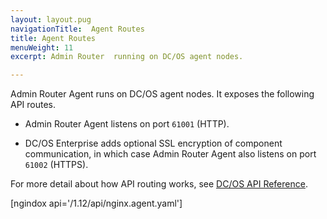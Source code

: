 ```yaml
---
layout: layout.pug
navigationTitle:  Agent Routes
title: Agent Routes
menuWeight: 11
excerpt: Admin Router  running on DC/OS agent nodes.

---
```

Admin Router Agent runs on DC/OS agent nodes. It exposes the following API routes.

-   Admin Router Agent listens on port `61001` (HTTP).

-   DC/OS Enterprise adds optional SSL encryption of component communication, in which case Admin Router Agent also listens on port `61002` (HTTPS).

For more detail about how API routing works, see [DC/OS API Reference](/mesosphere/dcos/1.12/api/).

[ngindox api='/1.12/api/nginx.agent.yaml']

